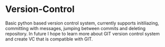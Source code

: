 # Version-Control
Basic python based version control system, currently supports initiliazing, committing with messages, jumping between commits and deleting repository. In future I hope to learn more about GIT version control system and create VC that is compatible with GIT.
